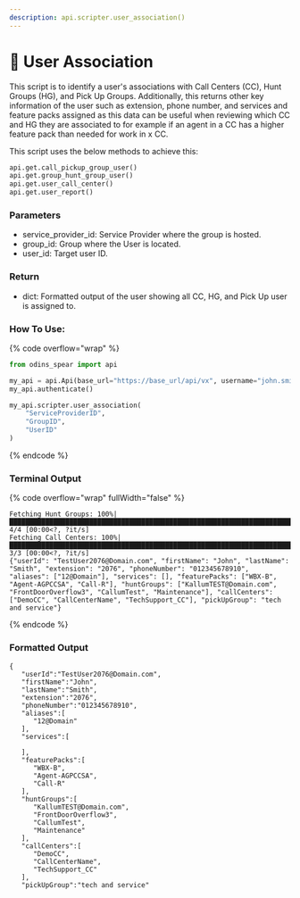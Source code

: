 ```yaml
---
description: api.scripter.user_association()
---
```


# 🔗 User Association

This script is to identify a user's associations with Call Centers (CC), Hunt Groups (HG), and Pick Up Groups. Additionally, this returns other key information of the user such as extension, phone number, and services and feature packs assigned as this data can be useful when reviewing which CC and HG they are associated to for example if an agent in a CC has a higher feature pack than needed for work in x CC.

This script uses the below methods to achieve this:

```python
api.get.call_pickup_group_user()
api.get.group_hunt_group_user()
api.get.user_call_center()
api.get.user_report()
```

### Parameters&#x20;

* service\_provider\_id: Service Provider where the group is hosted.
* group\_id: Group where the User is located.
* user\_id: Target user ID.

### Return

* dict: Formatted output of the user showing all CC, HG, and Pick Up user is assigned to.&#x20;

### How To Use:

{% code overflow="wrap" %}
```python
from odins_spear import api

my_api = api.Api(base_url="https://base_url/api/vx", username="john.smith", password="ODIN_INSTANCE_1")
my_api.authenticate()

my_api.scripter.user_association(
    "ServiceProviderID", 
    "GroupID", 
    "UserID"
)
```
{% endcode %}

### Terminal Output

{% code overflow="wrap" fullWidth="false" %}
```
Fetching Hunt Groups: 100%|█████████████████████████████████████████████████████████████████████████| 4/4 [00:00<?, ?it/s]
Fetching Call Centers: 100%|████████████████████████████████████████████████████████████████████████| 3/3 [00:00<?, ?it/s] 
{"userId": "TestUser2076@Domain.com", "firstName": "John", "lastName": "Smith", "extension": "2076", "phoneNumber": "012345678910", "aliases": ["12@Domain"], "services": [], "featurePacks": ["WBX-B", "Agent-AGPCCSA", "Call-R"], "huntGroups": ["KallumTEST@Domain.com", "FrontDoorOverflow3", "CallumTest", "Maintenance"], "callCenters": ["DemoCC", "CallCenterName", "TechSupport_CC"], "pickUpGroup": "tech and service"}
```
{% endcode %}

### Formatted Output

```
{
   "userId":"TestUser2076@Domain.com",
   "firstName":"John",
   "lastName":"Smith",
   "extension":"2076",
   "phoneNumber":"012345678910",
   "aliases":[
      "12@Domain"
   ],
   "services":[
      
   ],
   "featurePacks":[
      "WBX-B",
      "Agent-AGPCCSA",
      "Call-R"
   ],
   "huntGroups":[
      "KallumTEST@Domain.com",
      "FrontDoorOverflow3",
      "CallumTest",
      "Maintenance"
   ],
   "callCenters":[
      "DemoCC",
      "CallCenterName",
      "TechSupport_CC"
   ],
   "pickUpGroup":"tech and service"
```
